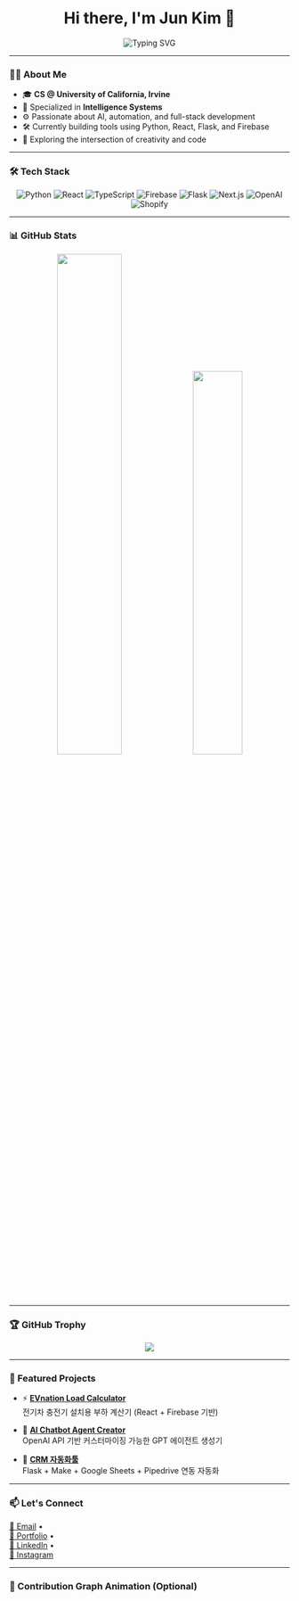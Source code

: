 <h1 align="center">Hi there, I'm Jun Kim 👋</h1>

<p align="center">
  <img src="https://readme-typing-svg.demolab.com?font=Fira+Code&pause=1000&color=00F0FF&center=true&vCenter=true&width=435&lines=CS+Graduate+%40+UCI;AI+%26+Automation+Enthusiast;React+%7C+Python+%7C+Firebase;Welcome+to+my+GitHub!+💻" alt="Typing SVG" />
</p>

---

### 👨‍💻 About Me

- 🎓 **CS @ University of California, Irvine**  
- 🧠 Specialized in **Intelligence Systems**
- ⚙️ Passionate about AI, automation, and full-stack development  
- 🛠 Currently building tools using Python, React, Flask, and Firebase  
- 🚀 Exploring the intersection of creativity and code

---

### 🛠 Tech Stack

<div align="center">

![Python](https://img.shields.io/badge/-Python-3776AB?style=flat-square&logo=python&logoColor=white)
![React](https://img.shields.io/badge/-React-61DAFB?style=flat-square&logo=react&logoColor=white)
![TypeScript](https://img.shields.io/badge/-TypeScript-3178C6?style=flat-square&logo=typescript&logoColor=white)
![Firebase](https://img.shields.io/badge/-Firebase-FFCA28?style=flat-square&logo=firebase&logoColor=black)
![Flask](https://img.shields.io/badge/-Flask-000000?style=flat-square&logo=flask&logoColor=white)
![Next.js](https://img.shields.io/badge/-Next.js-000000?style=flat-square&logo=next.js)
![OpenAI](https://img.shields.io/badge/-OpenAI-412991?style=flat-square&logo=openai&logoColor=white)
![Shopify](https://img.shields.io/badge/-Shopify-7AB55C?style=flat-square&logo=shopify&logoColor=white)

</div>

---

### 📊 GitHub Stats

<div align="center">
  <img src="https://github-readme-stats.vercel.app/api?username=JunK-enter&show_icons=true&count_private=true&theme=radical" width="48%" />
  <img src="https://github-readme-stats.vercel.app/api/top-langs/?username=JunK-enter&layout=compact&theme=radical" width="42%" />
</div>

---

### 🏆 GitHub Trophy

<p align="center">
  <img src="https://github-profile-trophy.vercel.app/?username=JunK-enter&theme=radical&no-frame=true&no-bg=true&margin-w=10&margin-h=15" />
</p>

---

### 🚀 Featured Projects

- ⚡ [**EVnation Load Calculator**](https://github.com/JunK-enter/evnation-load-calculator)  
  전기차 충전기 설치용 부하 계산기 (React + Firebase 기반)

- 🤖 [**AI Chatbot Agent Creator**](https://github.com/JunK-enter/ai-agent-platform)  
  OpenAI API 기반 커스터마이징 가능한 GPT 에이전트 생성기

- 🔄 [**CRM 자동화툴**](https://github.com/JunK-enter/pipedrive-flask-integration)  
  Flask + Make + Google Sheets + Pipedrive 연동 자동화

---

### 📫 Let's Connect

[📧 Email](mailto:junkim621edu@gmail.com) •  
[🔗 Portfolio](https://junkimsport.vercel.app) •  
[💼 LinkedIn](https://www.linkedin.com/in/jun-kim-b1889529a/) •  
[📸 Instagram](https://www.instagram.com/jun_2eu)

---

### 🐍 Contribution Graph Animation (Optional)

<!-- 활성화하려면 GitHub Actions 설정 필요 -->
<!--
![snake gif](https://github.com/JunK-enter/JunK-enter/blob/output/github-contribution-grid-snake.svg)
-->
